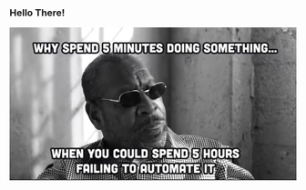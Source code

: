 ### Hello There!

![alt text](https://github.com/altarcag/altarcag/blob/main/472124251_1008032664678412_2586024555506240493_n.jpg?raw=true)
